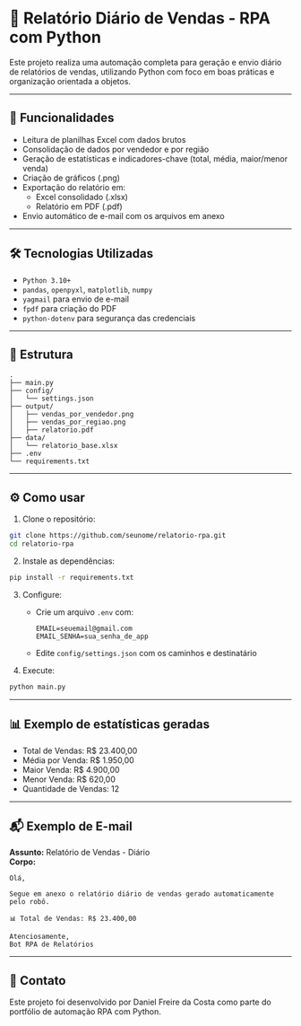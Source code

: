 
# 🤖 Relatório Diário de Vendas - RPA com Python

Este projeto realiza uma automação completa para geração e envio diário de relatórios de vendas, utilizando Python com foco em boas práticas e organização orientada a objetos.

---

## 📌 Funcionalidades

- Leitura de planilhas Excel com dados brutos
- Consolidação de dados por vendedor e por região
- Geração de estatísticas e indicadores-chave (total, média, maior/menor venda)
- Criação de gráficos (.png)
- Exportação do relatório em:
  - Excel consolidado (.xlsx)
  - Relatório em PDF (.pdf)
- Envio automático de e-mail com os arquivos em anexo

---

## 🛠️ Tecnologias Utilizadas

- `Python 3.10+`
- `pandas`, `openpyxl`, `matplotlib`, `numpy`
- `yagmail` para envio de e-mail
- `fpdf` para criação do PDF
- `python-dotenv` para segurança das credenciais

---

## 📁 Estrutura

```
.
├── main.py
├── config/
│   └── settings.json
├── output/
│   ├── vendas_por_vendedor.png
│   ├── vendas_por_regiao.png
│   ├── relatorio.pdf
├── data/
│   └── relatorio_base.xlsx
├── .env
└── requirements.txt
```

---

## ⚙️ Como usar

1. Clone o repositório:
```bash
git clone https://github.com/seunome/relatorio-rpa.git
cd relatorio-rpa
```

2. Instale as dependências:
```bash
pip install -r requirements.txt
```

3. Configure:
   - Crie um arquivo `.env` com:
     ```
     EMAIL=seuemail@gmail.com
     EMAIL_SENHA=sua_senha_de_app
     ```
   - Edite `config/settings.json` com os caminhos e destinatário

4. Execute:
```bash
python main.py
```

---

## 📊 Exemplo de estatísticas geradas

- Total de Vendas: R$ 23.400,00
- Média por Venda: R$ 1.950,00
- Maior Venda: R$ 4.900,00
- Menor Venda: R$ 620,00
- Quantidade de Vendas: 12

---

## 📬 Exemplo de E-mail

**Assunto:** Relatório de Vendas - Diário  
**Corpo:**
```
Olá,

Segue em anexo o relatório diário de vendas gerado automaticamente pelo robô.

📊 Total de Vendas: R$ 23.400,00

Atenciosamente,
Bot RPA de Relatórios
```

---

## 📮 Contato

Este projeto foi desenvolvido por Daniel Freire da Costa como parte do portfólio de automação RPA com Python.